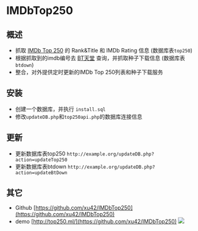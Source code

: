 # IMDbTop250

## 概述
- 抓取 [IMDb Top 250](http://www.imdb.com/chart/top) 的 Rank&Title 和 IMDb Rating 信息 (数据库表`top250`)
- 根据抓取到的imdb编号去 [BT天堂](http://www.bttiantang.com/) 查询，并抓取种子下载信息 (数据库表`btdown`)
- 整合，对外提供定时更新的IMDb Top 250列表和种子下载服务

## 安装
- 创建一个数据库，并执行 `install.sql`
- 修改`updateDB.php`和`top250api.php`的数据库连接信息

## 更新
- 更新数据库表top250 `http://example.org/updateDB.php?action=updateTop250`
- 更新数据库表btdown `http://example.org/updateDB.php?action=updateBtDown`

## 其它
- Github [https://github.com/xu42/IMDbTop250](https://github.com/xu42/IMDbTop250)
- demo [http://top250.ml/](https://github.com/xu42/IMDbTop250)
![](http://ww2.sinaimg.cn/mw690/7f7fdd19jw1esagsjgz2qj211y0lc42o.jpg)
